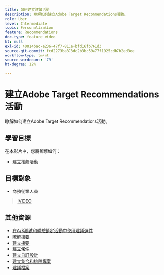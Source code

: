 ```yaml
---
title: 如何建立建議活動
description: 瞭解如何建立Adobe Target Recommendations活動。
role: User
level: Intermediate
topic: Personalization
feature: Recommendations
doc-type: feature video
kt: null
exl-id: 40014bac-e206-47f7-811e-bfd16fb761d3
source-git-commit: fcd2273ba373dc2b3bc59a77f1925cdb7b2ed3ee
workflow-type: tm+mt
source-wordcount: '79'
ht-degree: 12%

---
```


# 建立Adobe Target Recommendations活動

瞭解如何建立Adobe Target Recommendations活動。

## 學習目標

在本影片中，您將瞭解如何：

* 建立推薦活動

## 目標對象

* 商務從業人員

>[!VIDEO](https://video.tv.adobe.com/v/27688?quality=12)

## 其他資源

* [在A/B測試和體驗鎖定活動中使用建議選件](use-recommendations-offers.md)
* [瞭解摘要](understanding-feeds.md)
* [建立摘要](create-a-feed.md)
* [建立條件](create-criteria.md)
* [建立自訂設計](create-custom-designs.md)
* [建立集合和排除專案](create-collections-and-exclusions.md)
* [建議檔案](https://experienceleague.adobe.com/docs/target/using/recommendations/recommendations.html?lang=zh-Hant)
